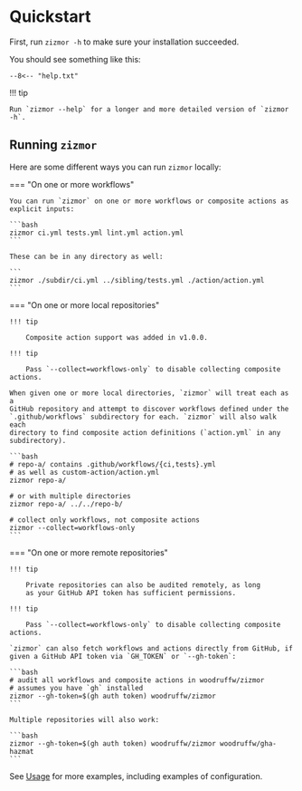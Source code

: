 # Quickstart

First, run `zizmor -h` to make sure your installation succeeded.

You should see something like this:

```console
--8<-- "help.txt"
```

!!! tip

    Run `zizmor --help` for a longer and more detailed version of `zizmor -h`.

## Running `zizmor`

Here are some different ways you can run `zizmor` locally:

=== "On one or more workflows"

    You can run `zizmor` on one or more workflows or composite actions as
    explicit inputs:

    ```bash
    zizmor ci.yml tests.yml lint.yml action.yml
    ```

    These can be in any directory as well:

    ```
    zizmor ./subdir/ci.yml ../sibling/tests.yml ./action/action.yml
    ```

=== "On one or more local repositories"

    !!! tip

        Composite action support was added in v1.0.0.

    !!! tip

        Pass `--collect=workflows-only` to disable collecting composite actions.

    When given one or more local directories, `zizmor` will treat each as a
    GitHub repository and attempt to discover workflows defined under the
    `.github/workflows` subdirectory for each. `zizmor` will also walk each
    directory to find composite action definitions (`action.yml` in any
    subdirectory).

    ```bash
    # repo-a/ contains .github/workflows/{ci,tests}.yml
    # as well as custom-action/action.yml
    zizmor repo-a/

    # or with multiple directories
    zizmor repo-a/ ../../repo-b/

    # collect only workflows, not composite actions
    zizmor --collect=workflows-only
    ```

=== "On one or more remote repositories"

    !!! tip

        Private repositories can also be audited remotely, as long
        as your GitHub API token has sufficient permissions.

    !!! tip

        Pass `--collect=workflows-only` to disable collecting composite actions.

    `zizmor` can also fetch workflows and actions directly from GitHub, if
    given a GitHub API token via `GH_TOKEN` or `--gh-token`:

    ```bash
    # audit all workflows and composite actions in woodruffw/zizmor
    # assumes you have `gh` installed
    zizmor --gh-token=$(gh auth token) woodruffw/zizmor
    ```

    Multiple repositories will also work:

    ```bash
    zizmor --gh-token=$(gh auth token) woodruffw/zizmor woodruffw/gha-hazmat
    ```

See [Usage](./usage.md) for more examples, including examples of configuration.
